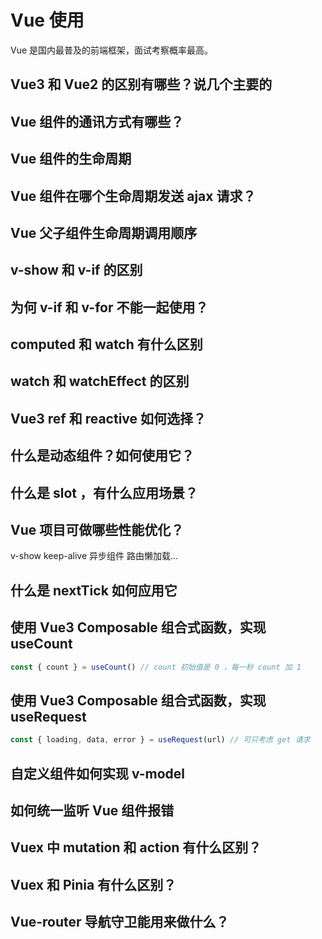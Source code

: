 # Vue 使用

Vue 是国内最普及的前端框架，面试考察概率最高。

## Vue3 和 Vue2 的区别有哪些？说几个主要的

## Vue 组件的通讯方式有哪些？

## Vue 组件的生命周期

## Vue 组件在哪个生命周期发送 ajax 请求？

## Vue 父子组件生命周期调用顺序

## v-show 和 v-if 的区别

## 为何 v-if 和 v-for 不能一起使用？

## computed 和 watch 有什么区别

## watch 和 watchEffect 的区别

## Vue3 ref 和 reactive 如何选择？

## 什么是动态组件？如何使用它？

## 什么是 slot ，有什么应用场景？

## Vue 项目可做哪些性能优化？

v-show keep-alive 异步组件 路由懒加载...

## 什么是 nextTick 如何应用它

## 使用 Vue3 Composable 组合式函数，实现 useCount

```js
const { count } = useCount() // count 初始值是 0 ，每一秒 count 加 1
```

## 使用 Vue3 Composable 组合式函数，实现 useRequest

```js
const { loading, data, error } = useRequest(url) // 可只考虑 get 请求
```

## 自定义组件如何实现 v-model

## 如何统一监听 Vue 组件报错

## Vuex 中 mutation 和 action 有什么区别？

## Vuex 和 Pinia 有什么区别？

## Vue-router 导航守卫能用来做什么？
